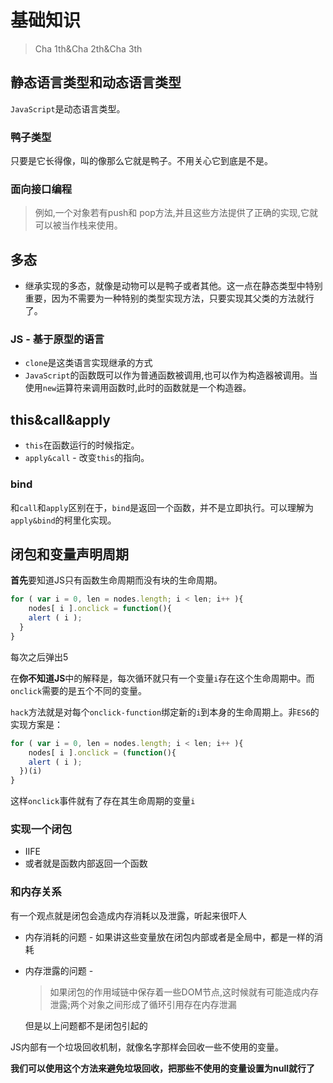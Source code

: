 # 基础知识
> Cha 1th&Cha 2th&Cha 3th

## 静态语言类型和动态语言类型

`JavaScript`是动态语言类型。

### 鸭子类型

只要是它长得像，叫的像那么它就是鸭子。不用关心它到底是不是。

### 面向接口编程

> 例如,一个对象若有push和 pop方法,并且这些方法提供了正确的实现,它就可以被当作栈来使用。

## 多态

* 继承实现的多态，就像是动物可以是鸭子或者其他。这一点在静态类型中特别重要，因为不需要为一种特别的类型实现方法，只要实现其父类的方法就行了。

### JS - 基于原型的语言

* `clone`是这类语言实现继承的方式
* `JavaScript`的函数既可以作为普通函数被调用,也可以作为构造器被调用。当使用`new`运算符来调用函数时,此时的函数就是一个构造器。

## this&call&apply

* `this`在函数运行的时候指定。
* `apply&call` - 改变`this`的指向。

### bind

和`call`和`apply`区别在于，`bind`是返回一个函数，并不是立即执行。可以理解为`apply&bind`的柯里化实现。

## 闭包和变量声明周期

**首先**要知道JS只有函数生命周期而没有块的生命周期。

```javascript
for ( var i = 0, len = nodes.length; i < len; i++ ){
    nodes[ i ].onclick = function(){
    alert ( i );
  }
}
```

每次之后弹出5

在**你不知道JS**中的解释是，每次循环就只有一个变量`i`存在这个生命周期中。而`onclick`需要的是五个不同的变量。

`hack`方法就是对每个`onclick-function`绑定新的`i`到本身的生命周期上。非`ES6`的实现方案是：

```javascript
for ( var i = 0, len = nodes.length; i < len; i++ ){
    nodes[ i ].onclick = (function(){
    alert ( i );
  })(i)
}
```

这样`onclick`事件就有了存在其生命周期的变量`i`

### 实现一个闭包

* IIFE
* 或者就是函数内部返回一个函数

### 和内存关系

有一个观点就是闭包会造成内存消耗以及泄露，听起来很吓人

* 内存消耗的问题 - 如果讲这些变量放在闭包内部或者是全局中，都是一样的消耗
* 内存泄露的问题 - 
  > 如果闭包的作用域链中保存着一些DOM节点,这时候就有可能造成内存泄露;两个对象之间形成了循环引用存在内存泄漏

  但是以上问题都不是闭包引起的

JS内部有一个垃圾回收机制，就像名字那样会回收一些不使用的变量。

**我们可以使用这个方法来避免垃圾回收，把那些不使用的变量设置为null就行了**



